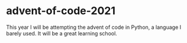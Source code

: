 # advent-of-code-2021
This year I will be attempting the advent of code in Python, a language I barely used. It will be a great learning school.
